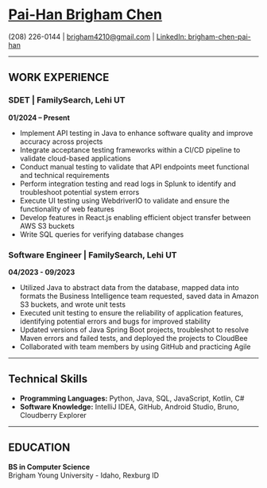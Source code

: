 # [Pai-Han Brigham Chen](https://brigham4210.github.io) 
(208) 226-0144 | brigham4210@gmail.com | [LinkedIn: brigham-chen-pai-han](https://www.linkedin.com/in/brigham-chen-pai-han/)  

---

## WORK EXPERIENCE  

### SDET | FamilySearch, Lehi UT  
**01/2024 – Present**  
- Implement API testing in Java to enhance software quality and improve accuracy across projects  
- Integrate acceptance testing frameworks within a CI/CD pipeline to validate cloud-based applications  
- Conduct manual testing to validate that API endpoints meet functional and technical requirements  
- Perform integration testing and read logs in Splunk to identify and troubleshoot potential system errors  
- Execute UI testing using WebdriverIO to validate and ensure the functionality of web features  
- Develop features in React.js enabling efficient object transfer between AWS S3 buckets  
- Write SQL queries for verifying database changes  

### Software Engineer | FamilySearch, Lehi UT  
**04/2023 - 09/2023**  
- Utilized Java to abstract data from the database, mapped data into formats the Business Intelligence team requested, saved data in Amazon S3 buckets, and wrote unit tests  
- Executed unit testing to ensure the reliability of application features, identifying potential errors and bugs for improved stability  
- Updated versions of Java Spring Boot projects, troubleshot to resolve Maven errors and failed tests, and deployed the projects to CloudBee  
- Collaborated with team members by using GitHub and practicing Agile  

---

## Technical Skills  

- **Programming Languages:** Python, Java, SQL, JavaScript, Kotlin, C#  
- **Software Knowledge:** IntelliJ IDEA, GitHub, Android Studio, Bruno, Cloudberry Explorer  

---

## EDUCATION  

**BS in Computer Science**  
Brigham Young University - Idaho, Rexburg ID  
